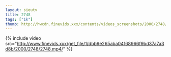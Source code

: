 ```yaml
--- 
layout: sieutv
title: 2748
tags: ["1k"]
thumb: http://hwcdn.finevids.xxx/contents/videos_screenshots/2000/2748/preview.mp4.jpg
---
```

{% include video src="http://www.finevids.xxx/get_file/1/dbb9e265aba04168966f9bd37a7a3d8b/2000/2748/2748.mp4/" %} 
